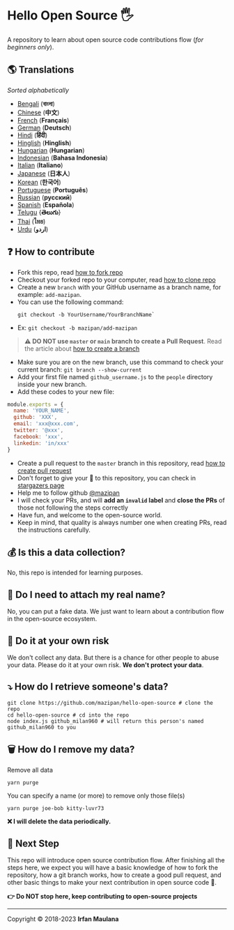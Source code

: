﻿# Hello Open Source 🖐️

A repository to learn about open source code contributions flow (_for beginners only_).

## 🌎 Translations

_Sorted alphabetically_

- [Bengali](./translations/README-BN.md) (**বাংলা**)
- [Chinese](./translations/README-CHI.md) (**中文**)
- [French](./translations/README-FR.md) (**Français**)
- [German](./translations/README-DE.md) (**Deutsch**)
- [Hindi](./translations/README-HI.md) (**हिंदी**)
- [Hinglish](./translations/README-HINGLISH.md) (**Hinglish**)
- [Hungarian](./translation/README-HU.md) (**Hungarian**)
- [Indonesian](./translations/README-ID.md) (**Bahasa Indonesia**)
- [Italian](./translations/README-it.md) (**Italiano**)
- [Japanese](./translations/README-JP.md) (**日本人**)
- [Korean](./translations/README-KR.md) (**한국어**)
- [Portuguese](./translations/README-PT-BR.md) (**Português**)
- [Russian](./translations/README-RU.md) (**русский**)
- [Spanish](./translations/README-ES.md) (**Española**)
- [Telugu](./translations/README-TE.md) {**తెలుగు**}
- [Thai](./translations/README-TH.md) (**ไทย**)
- [Urdu](./translations/README-UR.md) (**اردو**)

## ❓ How to contribute

- Fork this repo, read [how to fork repo](https://help.github.com/articles/fork-a-repo/)
- Checkout your forked repo to your computer, read [how to clone repo](https://docs.github.com/en/github/creating-cloning-and-archiving-repositories/cloning-a-repository)
- Create a new `branch` with your GitHub username as a branch name, for example: `add-mazipan`.
- You can use the following command:
  ```shell
  git checkout -b YourUsername/YourBranchName`
  ```
- Ex: `git checkout -b mazipan/add-mazipan`

> **⚠️ DO NOT use `master` or `main` branch to create a Pull Request**.
> Read the article about [how to create a branch](https://help.github.com/articles/creating-and-deleting-branches-within-your-repository/)

- Make sure you are on the new branch, use this command to check your current branch: `git branch --show-current`
- Add your first file named `github_username.js` to the `people` directory inside your new branch.
- Add these codes to your new file:

```js
module.exports = {
  name: 'YOUR_NAME',
  github: 'XXX',
  email: 'xxx@xxx.com',
  twitter: '@xxx',
  facebook: 'xxx',
  linkedin: 'in/xxx'
}
```

- Create a pull request to the `master` branch in this repository, read [how to create pull request](https://help.github.com/articles/creating-a-pull-request/)
- Don't forget to give your 🌟 to this repository, you can check in [stargazers page](https://github.com/mazipan/hello-open-source/stargazers)
- Help me to follow github [@mazipan](https://github.com/mazipan)
- I will check your PRs, and will **add an `invalid` label** and **close the PRs** of those not following the steps correctly
- Have fun, and welcome to the open-source world.
- Keep in mind, that quality is always number one when creating PRs, read the instructions carefully.

## 💰 Is this a data collection?

No, this repo is intended for learning purposes.

## 🥶 Do I need to attach my real name?

No, you can put a fake data.
We just want to learn about a contribution flow in the open-source ecosystem.

## 🙈 Do it at your own risk

We don't collect any data.
But there is a chance for other people to abuse your data.
Please do it at your own risk.
**We don't protect your data**.

## ⤵️ How do I retrieve someone's data?

```shell
git clone https://github.com/mazipan/hello-open-source # clone the repo
cd hello-open-source # cd into the repo
node index.js github_milan960 # will return this person's named github_milan960 to you
```

## 🗑️ How do I remove my data?

Remove all data

```shell
yarn purge
```

You can specify a name (or more) to remove only those file(s)

```shell
yarn purge joe-bob kitty-luvr73
```

**❌ I will delete the data periodically.**

## 🚶 Next Step

This repo will introduce open source contribution flow.
After finishing all the steps here, we expect you will have a basic knowledge of how to fork the repository, how a git branch works, how to create a good pull request, and other basic things to make your next contribution in open source code 🥳.

**👉 Do NOT stop here, keep contributing to open-source projects**

---

Copyright © 2018-2023 **Irfan Maulana**
